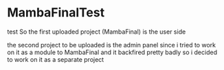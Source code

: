 # MambaFinalTest
test
So the first uploaded project (MambaFinal) is the user side 

the second project to be uploaded is the admin panel since i tried to work on it as a module to MambaFinal and it backfired pretty badly so i decided to work on it as a separate project
